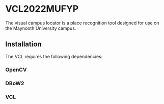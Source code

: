 # VCL2022MUFYP
The visual campus locator is a place recognition tool designed for use on the Maynooth University campus.

## Installation
The VCL requires the following dependencies:

### OpenCV
### DBoW2
### VCL
